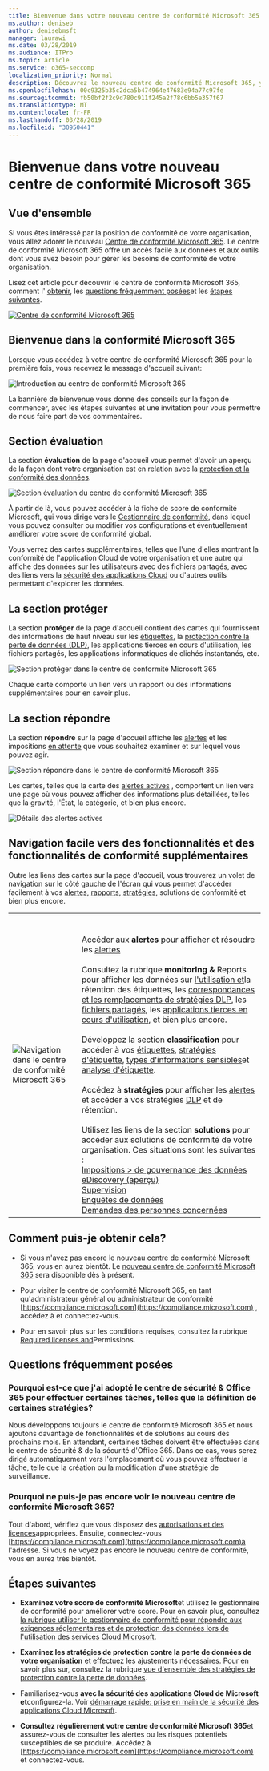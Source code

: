 ```yaml
---
title: Bienvenue dans votre nouveau centre de conformité Microsoft 365
ms.author: deniseb
author: denisebmsft
manager: laurawi
ms.date: 03/28/2019
ms.audience: ITPro
ms.topic: article
ms.service: o365-seccomp
localization_priority: Normal
description: Découvrez le nouveau centre de conformité Microsoft 365, y compris ce qu'il contient, comment l'obtenir et les étapes suivantes.
ms.openlocfilehash: 00c9325b35c2dca5b474964e47683e94a77c97fe
ms.sourcegitcommit: fb50bf2f2c9d780c911f245a2f78c6bb5e357f67
ms.translationtype: MT
ms.contentlocale: fr-FR
ms.lasthandoff: 03/28/2019
ms.locfileid: "30950441"
---
```

# <a name="welcome-to-your-all-new-microsoft-365-compliance-center"></a>Bienvenue dans votre nouveau centre de conformité Microsoft 365

## <a name="overview"></a>Vue d'ensemble

Si vous êtes intéressé par la position de conformité de votre organisation, vous allez adorer le nouveau [Centre de conformité Microsoft 365](https://compliance.microsoft.com). Le centre de conformité Microsoft 365 offre un accès facile aux données et aux outils dont vous avez besoin pour gérer les besoins de conformité de votre organisation. 

Lisez cet article pour découvrir le centre de conformité Microsoft 365, comment l' [obtenir](#how-do-i-get-this), les [questions fréquemment posées](#frequently-asked-questions)et les [étapes suivantes](#next-steps).

[![Centre de conformité Microsoft 365](media/m365-compliance-center.png)](https://compliance.microsoft.com)

## <a name="welcome-to-microsoft-365-compliance"></a>Bienvenue dans la conformité Microsoft 365

Lorsque vous accédez à votre centre de conformité Microsoft 365 pour la première fois, vous recevrez le message d'accueil suivant:

![Introduction au centre de conformité Microsoft 365](media/m365-compliancecenter-welcomesteps.png)

La bannière de bienvenue vous donne des conseils sur la façon de commencer, avec les étapes suivantes et une invitation pour vous permettre de nous faire part de vos commentaires.

## <a name="the-assess-section"></a>Section évaluation

La section **évaluation** de la page d'accueil vous permet d'avoir un aperçu de la façon dont votre organisation est en relation avec la [protection et la conformité des données](protect-access-to-data-and-services.md).

![Section évaluation du centre de conformité Microsoft 365](media/m365-compliance-center-assess.png)

À partir de là, vous pouvez accéder à la fiche de score de conformité Microsoft, qui vous dirige vers le [Gestionnaire de conformité](meet-data-protection-and-regulatory-reqs-using-microsoft-cloud.md), dans lequel vous pouvez consulter ou modifier vos configurations et éventuellement améliorer votre score de conformité global.

Vous verrez des cartes supplémentaires, telles que l'une d'elles montrant la conformité de l'application Cloud de votre organisation et une autre qui affiche des données sur les utilisateurs avec des fichiers partagés, avec des liens vers la [sécurité des applications Cloud](https://docs.microsoft.com/cloud-app-security/) ou d'autres outils permettant d'explorer les données.

## <a name="the-protect-section"></a>La section protéger

La section **protéger** de la page d'accueil contient des cartes qui fournissent des informations de haut niveau sur les [étiquettes](labels.md), la [protection contre la perte de données (DLP)](data-loss-prevention-policies.md), les applications tierces en cours d'utilisation, les fichiers partagés, les applications informatiques de clichés instantanés, etc. 

![Section protéger dans le centre de conformité Microsoft 365](media/m365-compliance-center-protect.png)

Chaque carte comporte un lien vers un rapport ou des informations supplémentaires pour en savoir plus.

## <a name="the-respond-section"></a>La section répondre

La section **répondre** sur la page d'accueil affiche les [alertes](alerts.md) et les impositions [en attente](disposition-reviews.md) que vous souhaitez examiner et sur lequel vous pouvez agir.

![Section répondre dans le centre de conformité Microsoft 365](media/m365-compliance-center-respond.png)

Les cartes, telles que la carte des [alertes actives](alerts.md) , comportent un lien vers une page où vous pouvez afficher des informations plus détaillées, telles que la gravité, l'État, la catégorie, et bien plus encore.

![Détails des alertes actives](media/m365-compliance-center-alerts-details.png) 

## <a name="easy-navigation-to-more-compliance-features-and-capabilities"></a>Navigation facile vers des fonctionnalités et des fonctionnalités de conformité supplémentaires

Outre les liens des cartes sur la page d'accueil, vous trouverez un volet de navigation sur le côté gauche de l'écran qui vous permet d'accéder facilement à vos [alertes](alerts.md), [rapports](reports-in-security-and-compliance.md), [stratégies](alert-policies.md), solutions de conformité et bien plus encore. 

|  |  |
|---------|---------|
|![Navigation dans le centre de conformité Microsoft 365](media/m365-compliance-center-leftnav.png)  |<br/><br/> Accéder aux **alertes** pour afficher et résoudre les [alertes](alerts.md)<br/><br/>Consultez la rubrique **monitorIng &** Reports pour afficher les données sur [l'utilisation et](sensitivity-labels.md)la rétention des étiquettes, les [correspondances et les remplacements de stratégies DLP](view-the-dlp-reports.md), les [fichiers partagés](https://docs.microsoft.com/cloud-app-security/file-filters), les [applications tierces en cours d'utilisation](https://docs.microsoft.com/cloud-app-security/discovered-apps), et bien plus encore.<br/><br/>Développez la section **classification** pour accéder à vos [étiquettes](labels.md), [stratégies d'étiquette](sensitivity-labels.md#what-label-policies-can-do), [types d'informations sensibles](what-the-sensitive-information-types-look-for.md)et [analyse d'étiquette](view-label-activity-for-documents.md).<br/><br/>Accédez à **stratégies** pour afficher les [alertes](alerts.md) et accéder à vos stratégies [DLP](data-loss-prevention-policies.md) et de rétention. [](retention-policies.md)<br/><br/> Utilisez les liens de la section **solutions** pour accéder aux solutions de conformité de votre organisation. Ces situations sont les suivantes : <br/>[Impositions > de gouvernance des données](disposition-reviews.md)<br/>[eDiscovery (aperçu)](compliance20/overview-ediscovery-20.md)<br/>[Supervision](supervision-policies.md)<br/>[Enquêtes de données](compliance20/manage-data-spillage-incidents.md)<br/>[Demandes des personnes concernées](manage-gdpr-data-subject-requests-with-the-dsr-case-tool.md)        |


## <a name="how-do-i-get-this"></a>Comment puis-je obtenir cela?

- Si vous n'avez pas encore le nouveau centre de conformité Microsoft 365, vous en aurez bientôt. Le [nouveau centre de conformité Microsoft 365](microsoft-security-and-compliance.md#microsoft-365-compliance-center) sera disponible dès à présent.

- Pour visiter le centre de conformité Microsoft 365, en tant qu'administrateur général ou administrateur de conformité [https://compliance.microsoft.com](https://compliance.microsoft.com) , accédez à et connectez-vous. 

- Pour en savoir plus sur les conditions requises, consultez la rubrique [Required licenses and](microsoft-security-and-compliance.md#required-licenses-and-permissions)Permissions.

## <a name="frequently-asked-questions"></a>Questions fréquemment posées

### <a name="why-am-i-taken-to-the-office-365-security--compliance-center-to-perform-some-tasks-such-as-defining-certain-policies"></a>Pourquoi est-ce que j'ai adopté le centre de sécurité & Office 365 pour effectuer certaines tâches, telles que la définition de certaines stratégies?

Nous développons toujours le centre de conformité Microsoft 365 et nous ajoutons davantage de fonctionnalités et de solutions au cours des prochains mois. En attendant, certaines tâches doivent être effectuées dans le centre de sécurité & de la sécurité d'Office 365. Dans ce cas, vous serez dirigé automatiquement vers l'emplacement où vous pouvez effectuer la tâche, telle que la création ou la modification d'une stratégie de surveillance.

### <a name="why-dont-i-see-the-new-microsoft-365-compliance-center-yet"></a>Pourquoi ne puis-je pas encore voir le nouveau centre de conformité Microsoft 365?

Tout d'abord, vérifiez que vous disposez des [autorisations et des licences](microsoft-security-and-compliance.md#required-licenses-and-permissions)appropriées. Ensuite, connectez-vous [https://compliance.microsoft.com](https://compliance.microsoft.com)à l'adresse. Si vous ne voyez pas encore le nouveau centre de conformité, vous en aurez très bientôt.

## <a name="next-steps"></a>Étapes suivantes

- **Examinez votre score de conformité Microsoft**et utilisez le gestionnaire de conformité pour améliorer votre score. Pour en savoir plus, consultez [la rubrique utiliser le gestionnaire de conformité pour répondre aux exigences réglementaires et de protection des données lors de l'utilisation des services Cloud Microsoft](meet-data-protection-and-regulatory-reqs-using-microsoft-cloud.md).

- **Examinez les stratégies de protection contre la perte de données de votre organisation** et effectuez les ajustements nécessaires. Pour en savoir plus sur, consultez la rubrique [vue d'ensemble des stratégies de protection contre la perte de données](data-loss-prevention-policies.md). 

- Familiarisez-vous **avec la sécurité des applications Cloud de Microsoft et**configurez-la. Voir [démarrage rapide: prise en main de la sécurité des applications Cloud Microsoft](https://docs.microsoft.com/cloud-app-security/getting-started-with-cloud-app-security).  

- **Consultez régulièrement votre centre de conformité Microsoft 365**et assurez-vous de consulter les alertes ou les risques potentiels susceptibles de se produire. Accédez à [https://compliance.microsoft.com](https://compliance.microsoft.com) et connectez-vous.